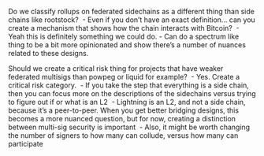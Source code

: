 Do we classify rollups on federated sidechains as a different thing than side chains like rootstock? 
    - Even if you don’t have an exact definition… can you create a mechanism that shows how the chain interacts with Bitcoin? 
    - Yeah this is definitely something we could do.
    - Can do a spectrum like thing to be a bit more opinionated and show there’s a number of nuances related to these designs. 

Should we create a critical risk thing for projects that have weaker federated multisigs than powpeg or liquid for example? 
    - Yes. Create a critical risk category. 
    - If you take the step that everything is a side chain, then you can focus more on the descriptions of the sidechains versus trying to figure out if or what is an L2 
    - Lightning is an L2, and not a side chain, because it’s a peer-to-peer. When you get better bridging designs, this becomes a more nuanced question, but for now, creating a distinction between multi-sig security is important 
    - Also, it might be worth changing the number of signers to how many can collude, versus how many can participate
